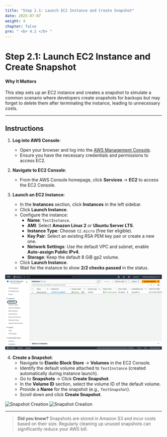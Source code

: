 ```yaml
---
title: "Step 2.1: Launch EC2 Instance and Create Snapshot"
date: 2025-07-07
weight: 4
chapter: false
pre: " <b> 4.1 </b> "
---
```



# Step 2.1: Launch EC2 Instance and Create Snapshot

#### Why It Matters

This step sets up an EC2 instance and creates a snapshot to simulate a common scenario where developers create snapshots for backups but may forget to delete them after terminating the instance, leading to unnecessary costs.

---

## Instructions

1. **Log into AWS Console**:
   - Open your browser and log into the [AWS Management Console](https://aws.amazon.com/console/).
   - Ensure you have the necessary credentials and permissions to access EC2.

2. **Navigate to EC2 Console**:
   - From the AWS Console homepage, click **Services** → **EC2** to access the EC2 Console.

3. **Launch an EC2 Instance**:
   - In the **Instances** section, click **Instances** in the left sidebar.
   - Click **Launch Instance**.
   - Configure the instance:
     - **Name**: `TestInstance`.
     - **AMI**: Select **Amazon Linux 2** or **Ubuntu Server LTS**.
     - **Instance Type**: Choose `t2.micro` (free tier eligible).
     - **Key Pair**: Select an existing RSA PEM key pair or create a new one.
     - **Network Settings**: Use the default VPC and subnet, enable **Auto-assign Public IPv4**.
     - **Storage**: Keep the default 8 GiB gp2 volume.
   - Click **Launch Instance**.
   - Wait for the instance to show **2/2 checks passed** in the status.

![EC2 Instance Launch](../images/ec2_launch.png?featherlight=false&width=90pc)

4. **Create a Snapshot**:
   - Navigate to **Elastic Block Store** → **Volumes** in the EC2 Console.
   - Identify the default volume attached to `TestInstance` (created automatically during instance launch).
   - Go to **Snapshots** → Click **Create Snapshot**.
   - In the **Volume ID** section, select the volume ID of the default volume.
   - Provide a **Name** for the snapshot (e.g., `TestSnapshot`).
   - Scroll down and click **Create Snapshot**.

![Snapshot Creation](../images/CreateSnapshot1.png.png?featherlight=false&width=90pc)
![Snapshot Creation](../images/CreateSnapshot2.png.png?featherlight=false&width=90pc)


---

> **Did you know?** Snapshots are stored in Amazon S3 and incur costs based on their size. Regularly cleaning up unused snapshots can significantly reduce your AWS bill.